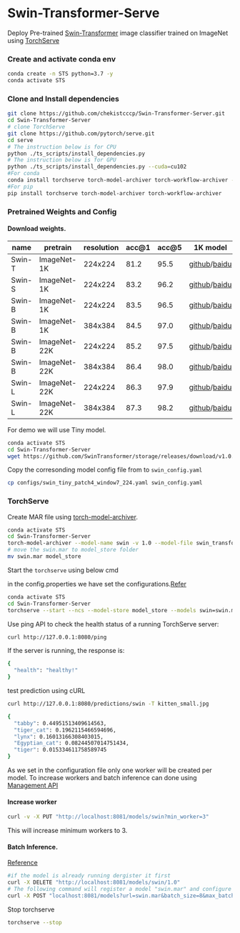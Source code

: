 # Swin-Transformer-Serve

Deploy Pre-trained [Swin-Transformer](https://github.com/microsoft/Swin-Transformer/) image classifier trained on ImageNet using [TorchServe](https://github.com/pytorch/serve)

### Create and activate conda env
```bash
conda create -n STS python=3.7 -y
conda activate STS
```

### Clone and Install dependencies
```bash
git clone https://github.com/chekistcccp/Swin-Transformer-Server.git
cd Swin-Transformer-Server
# clone TorchServe
git clone https://github.com/pytorch/serve.git
cd serve
# The instruction below is for CPU
python ./ts_scripts/install_dependencies.py
# The instruction below is for GPU
python ./ts_scripts/install_dependencies.py --cuda=cu102
#For conda
conda install torchserve torch-model-archiver torch-workflow-archiver -c pytorch
#For pip
pip install torchserve torch-model-archiver torch-workflow-archiver
```

### Pretrained Weights and Config

#### Download weights.
| name   | pretrain     | resolution | acc@1 | acc@5 | 1K model                                                                                                                                                                          |
|--------|--------------|------------|-------|-------|-----------------------------------------------------------------------------------------------------------------------------------------------------------------------------------|
| Swin-T | ImageNet-1K  | 224x224    | 81.2  | 95.5  | [github](https://github.com/SwinTransformer/storage/releases/download/v1.0.0/swin_tiny_patch4_window7_224.pth)/[baidu](https://pan.baidu.com/s/156nWJy4Q28rDlrX-rRbI3w)           |
| Swin-S | ImageNet-1K  | 224x224    | 83.2  | 96.2  | [github](https://github.com/SwinTransformer/storage/releases/download/v1.0.0/swin_small_patch4_window7_224.pth)/[baidu](https://pan.baidu.com/s/1KFjpj3Efey3LmtE1QqPeQg)          |
| Swin-B | ImageNet-1K  | 224x224    | 83.5  | 96.5  | [github](https://github.com/SwinTransformer/storage/releases/download/v1.0.0/swin_base_patch4_window7_224.pth)/[baidu](https://pan.baidu.com/s/16bqCTEc70nC_isSsgBSaqQ)           |
| Swin-B | ImageNet-1K  | 384x384    | 84.5  | 97.0  | [github](https://github.com/SwinTransformer/storage/releases/download/v1.0.0/swin_base_patch4_window12_384.pth)/[baidu](https://pan.baidu.com/s/1xT1cu740-ejW7htUdVLnmw)          |
| Swin-B | ImageNet-22K | 224x224    | 85.2  | 97.5  | [github](https://github.com/SwinTransformer/storage/releases/download/v1.0.0/swin_base_patch4_window7_224_22kto1k.pth)/[baidu](https://pan.baidu.com/s/1n_wNkcbRxVXit8r_KrfAVg)   |
| Swin-B | ImageNet-22K | 384x384    | 86.4  | 98.0  | [github](https://github.com/SwinTransformer/storage/releases/download/v1.0.0/swin_base_patch4_window12_384_22kto1k.pth)/[baidu](https://pan.baidu.com/s/1caKTSdoLJYoi4WBcnmWuWg)  |
| Swin-L | ImageNet-22K | 224x224    | 86.3  | 97.9  | [github](https://github.com/SwinTransformer/storage/releases/download/v1.0.0/swin_large_patch4_window7_224_22kto1k.pth)/[baidu](https://pan.baidu.com/s/1NkQApMWUhxBGjk1ne6VqBQ)  |
| Swin-L | ImageNet-22K | 384x384    | 87.3  | 98.2  | [github](https://github.com/SwinTransformer/storage/releases/download/v1.0.0/swin_large_patch4_window12_384_22kto1k.pth)/[baidu](https://pan.baidu.com/s/1X0FLHQyPOC6Kmv2CmgxJvA) |


For demo we will use Tiny model.
```bash
conda activate STS
cd Swin-Transformer-Server
wget https://github.com/SwinTransformer/storage/releases/download/v1.0.0/swin_tiny_patch4_window7_224.pth -O weights/swin_tiny_patch4_window7_224.pth
```

Copy the corresonding model config file from to `swin_config.yaml` 
```bash
cp configs/swin_tiny_patch4_window7_224.yaml swin_config.yaml
```

### TorchServe

Create MAR file using [torch-model-archiver](https://github.com/pytorch/serve/tree/master/model-archiver).

```bash
conda activate STS
cd Swin-Transformer-Server
torch-model-archiver --model-name swin -v 1.0 --model-file swin_transformer.py --serialized-file weights/swin_tiny_patch4_window7_224.pth --handler swin_handler.py --extra-files index_to_name.json,swin_config.yaml --requirements-file requirements.txt
# move the swin.mar to model_store folder
mv swin.mar model_store
```

Start the `torchserve` using below cmd

in the config.properties we have set the configurations.[Refer](https://github.com/pytorch/serve/blob/master/docs/configuration.md)
```bash
conda activate STS
cd Swin-Transformer-Server
torchserve --start --ncs --model-store model_store --models swin=swin.mar
```
Use ping API to check the health status of a running TorchServe server:
```bash
curl http://127.0.0.1:8080/ping
```
If the server is running, the response is:
```bash
{
  "health": "healthy!"
}
```
test prediction using cURL
```bash
curl http://127.0.0.1:8080/predictions/swin -T kitten_small.jpg
```
```bash
{
  "tabby": 0.44951513409614563,
  "tiger_cat": 0.1962115466594696,
  "lynx": 0.16013166308403015,
  "Egyptian_cat": 0.08244507014751434,
  "tiger": 0.015334611758589745
}
```

As we set in the configuration file only one worker will be created per model.
To increase workers and batch inference can done using [Management API](https://github.com/pytorch/serve/blob/master/docs/management_api.md)

#### Increase worker
```bash
curl -v -X PUT "http://localhost:8081/models/swin?min_worker=3"
```
This will increase minimum workers to 3.

#### Batch Inference.
[Reference](https://github.com/pytorch/serve/blob/master/docs/batch_inference_with_ts.md)
```bash
#if the model is already running dergister it first
curl -X DELETE "http://localhost:8081/models/swin/1.0"
# The following command will register a model "swin.mar" and configure TorchServe to use a batch_size of 8 and a max batch delay of 50 milli seconds.
curl -X POST "localhost:8081/models?url=swin.mar&batch_size=8&max_batch_delay=50"
```

Stop torchserve
```bash
torchserve --stop
```



